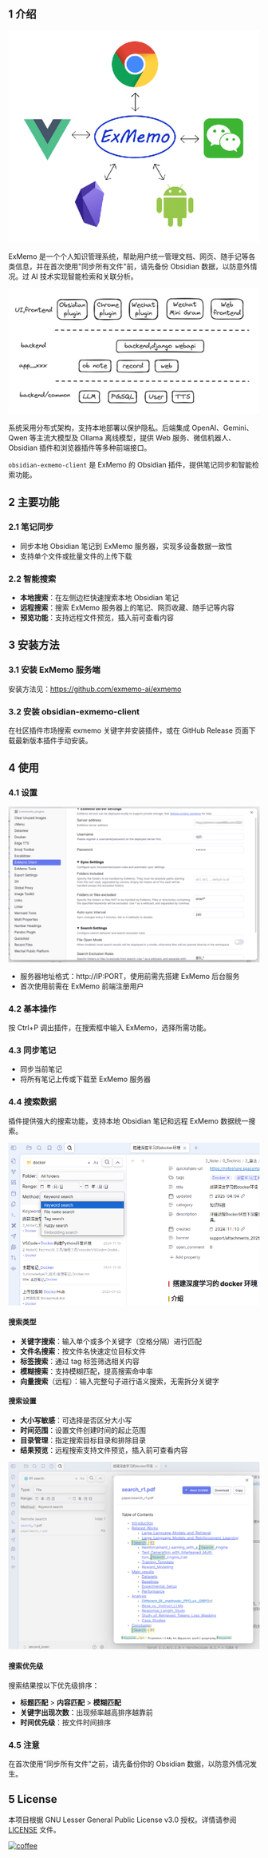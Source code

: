 ## 1 介绍

![](./images/img1.png)

ExMemo 是一个个人知识管理系统，帮助用户统一管理文档、网页、随手记等各类信息，并在首次使用"同步所有文件"前，请先备份 Obsidian 数据，以防意外情况。过 AI 技术实现智能检索和关联分析。

![](./images/img2.png)

系统采用分布式架构，支持本地部署以保护隐私。后端集成 OpenAI、Gemini、Qwen 等主流大模型及 Ollama 离线模型，提供 Web 服务、微信机器人、Obsidian 插件和浏览器插件等多种前端接口。

`obsidian-exmemo-client` 是 ExMemo 的 Obsidian 插件，提供笔记同步和智能检索功能。

## 2 主要功能

### 2.1 笔记同步
* 同步本地 Obsidian 笔记到 ExMemo 服务器，实现多设备数据一致性
* 支持单个文件或批量文件的上传下载

### 2.2 智能搜索
* **本地搜索**：在左侧边栏快速搜索本地 Obsidian 笔记
* **远程搜索**：搜索 ExMemo 服务器上的笔记、网页收藏、随手记等内容
* **预览功能**：支持远程文件预览，插入前可查看内容

## 3 安装方法

### 3.1 安装 ExMemo 服务端

安装方法见：https://github.com/exmemo-ai/exmemo

### 3.2 安装 obsidian-exmemo-client

在社区插件市场搜索 exmemo 关键字并安装插件，或在 GitHub Release 页面下载最新版本插件手动安装。

## 4 使用

### 4.1 设置

![](./images/setting.png)

- 服务器地址格式：http://IP:PORT，使用前需先搭建 ExMemo 后台服务
- 首次使用前需在 ExMemo 前端注册用户

### 4.2 基本操作

按 Ctrl+P 调出插件，在搜索框中输入 ExMemo，选择所需功能。

### 4.3 同步笔记

* 同步当前笔记
* 将所有笔记上传或下载至 ExMemo 服务器

### 4.4 搜索数据

插件提供强大的搜索功能，支持本地 Obsidian 笔记和远程 ExMemo 数据统一搜索。

![](./images/search.png)

#### 搜索类型
* **关键字搜索**：输入单个或多个关键字（空格分隔）进行匹配
* **文件名搜索**：按文件名快速定位目标文件
* **标签搜索**：通过 tag 标签筛选相关内容
* **模糊搜索**：支持模糊匹配，提高搜索命中率
* **向量搜索**（远程）：输入完整句子进行语义搜索，无需拆分关键字

#### 搜索设置
* **大小写敏感**：可选择是否区分大小写
* **时间范围**：设置文件创建时间的起止范围
* **目录管理**：指定搜索目标目录和排除目录
* **结果预览**：远程搜索支持文件预览，插入前可查看内容

![](./images/viewer.png)

#### 搜索优先级
搜索结果按以下优先级排序：
* **标题匹配** > **内容匹配** > **模糊匹配**
* **关键字出现次数**：出现频率越高排序越靠前
* **时间优先级**：按文件时间排序

### 4.5 注意

在首次使用“同步所有文件”之前，请先备份你的 Obsidian 数据，以防意外情况发生。

## 5 License

本项目根据 GNU Lesser General Public License v3.0 授权。详情请参阅 [LICENSE](./LICENSE) 文件。

[![coffee](https://img.buymeacoffee.com/button-api/?text=Buy%20me%20a%20coffee&emoji=%E2%98%95&slug=windingblack&button_colour=FFDD00&font_colour=000000&font_family=Comic&outline_colour=000000&coffee_colour=ffffff)](https://buymeacoffee.com/xieyan0811y)
